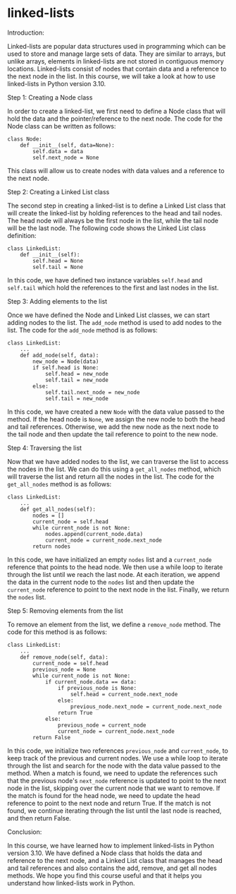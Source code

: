 
linked-lists
============
Introduction:

Linked-lists are popular data structures used in programming which can be used to store and manage large sets of data. They are similar to arrays, but unlike arrays, elements in linked-lists are not stored in contiguous memory locations. Linked-lists consist of nodes that contain data and a reference to the next node in the list. In this course, we will take a look at how to use linked-lists in Python version 3.10.

Step 1: Creating a Node class

In order to create a linked-list, we first need to define a Node class that will hold the data and the pointer/reference to the next node. The code for the Node class can be written as follows:

```
class Node:
    def __init__(self, data=None):
        self.data = data
        self.next_node = None
```

This class will allow us to create nodes with data values and a reference to the next node.

Step 2: Creating a Linked List class

The second step in creating a linked-list is to define a Linked List class that will create the linked-list by holding references to the head and tail nodes. The head node will always be the first node in the list, while the tail node will be the last node. The following code shows the Linked List class definition:

```
class LinkedList:
    def __init__(self):
        self.head = None
        self.tail = None
```

In this code, we have defined two instance variables `self.head` and `self.tail` which hold the references to the first and last nodes in the list.

Step 3: Adding elements to the list

Once we have defined the Node and Linked List classes, we can start adding nodes to the list. The `add_node` method is used to add nodes to the list. The code for the `add_node` method is as follows:

```
class LinkedList:
    ...
    def add_node(self, data):
        new_node = Node(data)
        if self.head is None:
            self.head = new_node
            self.tail = new_node
        else:
            self.tail.next_node = new_node
            self.tail = new_node
```

In this code, we have created a new `Node` with the data value passed to the method. If the head node is `None`, we assign the new node to both the head and tail references. Otherwise, we add the new node as the next node to the tail node and then update the tail reference to point to the new node.

Step 4: Traversing the list

Now that we have added nodes to the list, we can traverse the list to access the nodes in the list. We can do this using a `get_all_nodes` method, which will traverse the list and return all the nodes in the list. The code for the `get_all_nodes` method is as follows:

```
class LinkedList:
    ...
    def get_all_nodes(self):
        nodes = []
        current_node = self.head
        while current_node is not None:
            nodes.append(current_node.data)
            current_node = current_node.next_node
        return nodes
```

In this code, we have initialized an empty `nodes` list and a `current_node` reference that points to the head node. We then use a while loop to iterate through the list until we reach the last node. At each iteration, we append the data in the current node to the `nodes` list and then update the `current_node` reference to point to the next node in the list. Finally, we return the `nodes` list.

Step 5: Removing elements from the list

To remove an element from the list, we define a `remove_node` method. The code for this method is as follows:

```
class LinkedList:
    ...
    def remove_node(self, data):
        current_node = self.head
        previous_node = None
        while current_node is not None:
            if current_node.data == data:
                if previous_node is None:
                    self.head = current_node.next_node
                else:
                    previous_node.next_node = current_node.next_node
                return True
            else:
                previous_node = current_node
                current_node = current_node.next_node
        return False
```

In this code, we initialize two references `previous_node` and `current_node`, to keep track of the previous and current nodes. We use a while loop to iterate through the list and search for the node with the data value passed to the method. When a match is found, we need to update the references such that the previous node's `next_node` reference is updated to point to the next node in the list, skipping over the current node that we want to remove. If the match is found for the head node, we need to update the head reference to point to the next node and return True. If the match is not found, we continue iterating through the list until the last node is reached, and then return False.

Conclusion:

In this course, we have learned how to implement linked-lists in Python version 3.10. We have defined a Node class that holds the data and reference to the next node, and a Linked List class that manages the head and tail references and also contains the add, remove, and get all nodes methods. We hope you find this course useful and that it helps you understand how linked-lists work in Python.